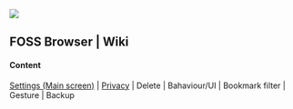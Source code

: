 <img src="https://github.com/scoute-dich/browser/blob/master/graphics/featuresGrafic.png" /></a>

## FOSS Browser | Wiki

#### Content

[Settings (Main screen)](https://github.com/scoute-dich/browser/blob/master/wiki/settings_main.md) | [Privacy](https://github.com/scoute-dich/browser/blob/master/wiki/settings_privacy.md) | Delete | Bahaviour/UI | Bookmark filter | Gesture | Backup
